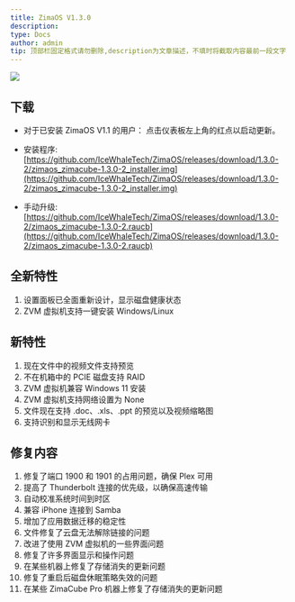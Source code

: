 ```yaml
---
title: ZimaOS V1.3.0
description: 
type: Docs
author: admin
tip: 顶部栏固定格式请勿删除,description为文章描述，不填时将截取内容最前一段文字
---
```

![](https://manage.icewhale.io/api/static/docs/1733485487681_image.png)

## 下载
- 对于已安装 ZimaOS V1.1 的用户：
点击仪表板左上角的红点以启动更新。
- 安装程序: [https://github.com/IceWhaleTech/ZimaOS/releases/download/1.3.0-2/zimaos_zimacube-1.3.0-2_installer.img](https://github.com/IceWhaleTech/ZimaOS/releases/download/1.3.0-2/zimaos_zimacube-1.3.0-2_installer.img)

- 手动升级: [https://github.com/IceWhaleTech/ZimaOS/releases/download/1.3.0-2/zimaos_zimacube-1.3.0-2.raucb](https://github.com/IceWhaleTech/ZimaOS/releases/download/1.3.0-2/zimaos_zimacube-1.3.0-2.raucb)

## 全新特性
1. 设置面板已全面重新设计，显示磁盘健康状态
2. ZVM 虚拟机支持一键安装 Windows/Linux

## 新特性
1. 现在文件中的视频文件支持预览
2. 不在机箱中的 PCIE 磁盘支持 RAID
3. ZVM 虚拟机兼容 Windows 11 安装
4. ZVM 虚拟机支持网络设置为 None
5. 文件现在支持 .doc、.xls、.ppt 的预览以及视频缩略图
6. 支持识别和显示无线网卡

## 修复内容
1. 修复了端口 1900 和 1901 的占用问题，确保 Plex 可用
2. 提高了 Thunderbolt 连接的优先级，以确保高速传输
3. 自动校准系统时间到时区
4. 兼容 iPhone 连接到 Samba
5. 增加了应用数据迁移的稳定性
6. 文件修复了云盘无法解除链接的问题
7. 改进了使用 ZVM 虚拟机的一些界面问题
8. 修复了许多界面显示和操作问题
9. 在某些机器上修复了存储消失的更新问题
10. 修复了重启后磁盘休眠策略失效的问题
11. 在某些 ZimaCube Pro 机器上修复了存储消失的更新问题